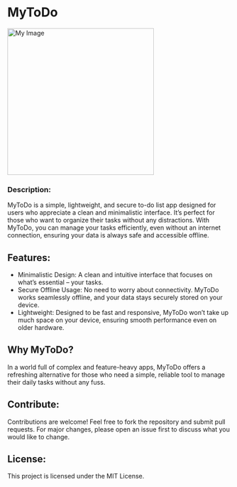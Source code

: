 # MyToDo

<img src="https://github.com/user-attachments/assets/1148a7df-189d-40f5-8068-584e338178e0" alt="My Image" height="330">

### Description:

MyToDo is a simple, lightweight, and secure to-do list app designed for users who appreciate a clean and minimalistic interface. It’s perfect for those who want to organize their tasks without any distractions. With MyToDo, you can manage your tasks efficiently, even without an internet connection, ensuring your data is always safe and accessible offline.

## Features:

- Minimalistic Design: A clean and intuitive interface that focuses on what’s essential – your tasks.
- Secure Offline Usage: No need to worry about connectivity. MyToDo works seamlessly offline, and your data stays securely stored on your device.
- Lightweight: Designed to be fast and responsive, MyToDo won’t take up much space on your device, ensuring smooth performance even on older hardware.

## Why MyToDo?

In a world full of complex and feature-heavy apps, MyToDo offers a refreshing alternative for those who need a simple, reliable tool to manage their daily tasks without any fuss.

## Contribute:
Contributions are welcome! Feel free to fork the repository and submit pull requests. For major changes, please open an issue first to discuss what you would like to change.

## License:
This project is licensed under the MIT License.
